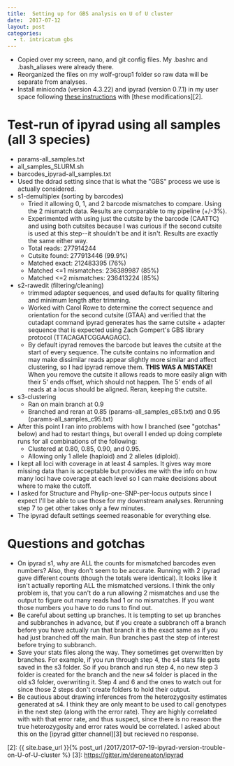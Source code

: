 ```yaml
---
title:  Setting up for GBS analysis on U of U cluster
date:  2017-07-12
layout: post
categories:
  - t. intricatum gbs
---
```

  * Copied over my screen, nano, and git config files. My .bashrc and .bash_aliases were already there.
  * Reorganized the files on my wolf-group1 folder so raw data will be separate from analyses.
  * Install miniconda (version 4.3.22) and ipyrad (version 0.7.1) in my user space following [these instructions][1] with [these modifications][2].

# Test-run of ipyrad using all samples (all 3 species)

  * params-all_samples.txt
  * all_samples_SLURM.sh
  * barcodes_ipyrad-all_samples.txt
  * Used the ddrad setting since that is what the "GBS" process we use is actually considered.
  * s1-demultiplex (sorting by barcodes)
    * Tried it allowing 0, 1, and 2 barcode mismatches to compare. Using the 2 mismatch data. Results are comparable to my pipeline (+/-3%).
    * Experimented with using just the cutsite by the barcode (CAATTC) and using both cutsites because I was curious if the second cutsite is used at this step--it shouldn't be and it isn't. Results are exactly the same either way.
    * Total reads: 277914244
    * Cutsite found: 277913446 (99.9%)
    * Matched exact: 212483395 (76%)
    * Matched <=1 mismatches: 236389987 (85%)
    * Matched <=2 mismatches: 236413224 (85%)
  * s2-rawedit (filtering/cleaning)
    * trimmed adapter sequences, and used defaults for quality filtering and minimum length after trimming.
    * Worked with Carol Rowe to determine the correct sequence and orientation for the second cutsite (GTAA) and verified that the cutadapt command ipyrad generates has the same cutsite + adapter sequence that is expected using Zach Gompert's GBS library protocol (TTACAGATCGGAAGAGC).
    * By default ipyrad removes the barcode but leaves the cutsite at the start of every sequence. The cutsite contains no information and may make dissimilar reads appear slightly more similar and affect clustering, so I had ipyrad remove them. __THIS WAS A MISTAKE!__ When you remove the cutsite it allows reads to more easily align with their 5' ends offset, which should not happen. The 5' ends of all reads at a locus should be aligned. Reran, keeping the cutsite.
  * s3-clustering
    * Ran on main branch at 0.9
    * Branched and reran at 0.85 (params-all_samples_c85.txt) and 0.95 (params-all_samples_c95.txt)
  * After this point I ran into problems with how I branched (see "gotchas" below) and had to restart things, but overall I ended up doing complete runs for all combinations of the following:
    * Clustered at 0.80, 0.85, 0.90, and 0.95.
    * Allowing only 1 allele (haploid) and 2 alleles (diploid).
  * I kept all loci with coverage in at least 4 samples. It gives way more missing data than is acceptable but provides me with the info on how many loci have coverage at each level so I can make decisions about where to make the cutoff.
  * I asked for Structure and Phylip-one-SNP-per-locus outputs since I expect I'll be able to use those for my downstream analyses. Rerunning step 7 to get other takes only a few minutes.
  * The ipyrad default settings seemed reasonable for everything else.


# Questions and gotchas

  * On ipyrad s1, why are ALL the counts for mismatched barcodes even numbers? Also, they don't seem to be accurate. Running with 2 ipyrad gave different counts (though the totals were identical). It looks like it isn't actually reporting ALL the mismatched versions. I think the only problem is, that you can't do a run allowing 2 mismatches and use the output to figure out many reads had 1 or no mismatches. If you want those numbers you have to do runs to find out.
  * Be careful about setting up branches. It is tempting to set up branches and subbranches in advance, but if you create a subbranch off a branch before you have actually run that branch it is the exact same as if you had just branched off the main. Run branches past the step of interest before trying to subbranch.
  * Save your stats files along the way. They sometimes get overwritten by branches. For example, if you run through step 4, the s4 stats file gets saved in the s3 folder. So if you branch and run step 4, no new step 3 folder is created for the branch and the new s4 folder is placed in the old s3 folder, overwriting it. Step 4 and 6 and the ones to watch out for since those 2 steps don't create folders to hold their output.
  * Be cautious about drawing inferences from the heterozygosity estimates generated at s4. I think they are only meant to be used to call genotypes in the next step (along with the error rate). They are highly correlated with with that error rate, and thus suspect, since there is no reason the true heterozygosity and error rates would be correlated. I asked about this on the [ipyrad gitter channel][3] but recieved no response.  

[1]: http://ipyrad.readthedocs.io/installation.html
[2]: {{ site.base_url }}{% post_url /2017/2017-07-19-ipyrad-version-trouble-on-U-of-U-cluster %}
[3]: https://gitter.im/dereneaton/ipyrad
